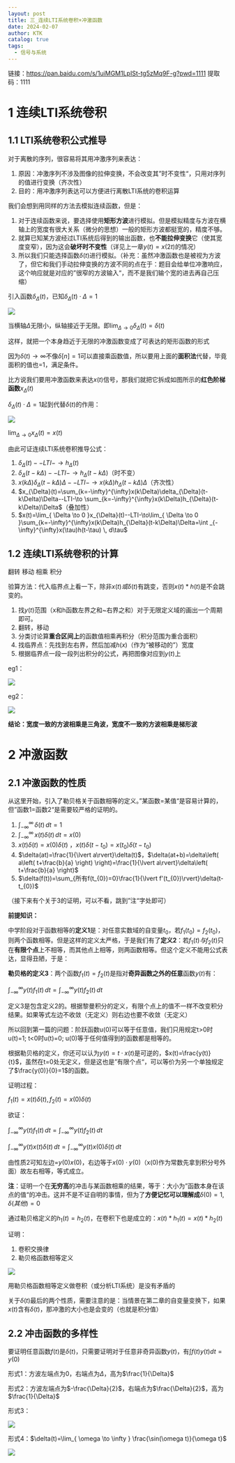 ```yaml
---
layout: post
title: 三_连续LTI系统卷积+冲激函数
date: 2024-02-07
author: KTK
catalog: true
tags:
  - 信号与系统
---
```


链接：https://pan.baidu.com/s/1uiMGM1LpISt-tg5zMq9F-g?pwd=1111 
提取码：1111

# 1 连续LTI系统卷积

## 1.1 LTI系统卷积公式推导

对于离散的序列，很容易将其用冲激序列来表达：

1. 原因：冲激序列不涉及图像的拉伸变换，不会改变其”时不变性“，只用对序列的值进行变换（齐次性）
2. 目的：用冲激序列表达可以方便进行离散LTI系统的卷积运算

我们会想到用同样的方法去模拟连续函数，但是：

1. 对于连续函数来说，要选择使用**矩形方波**进行模拟。但是模拟精度与方波在横轴上的宽度有很大关系（微分的思想）一般的矩形方波都挺宽的，精度不够。
2. 就算已知某方波经过LTI系统后得到的输出函数，也**不能拉伸变换**它（使其宽度变窄），因为这会**破坏时不变性**（详见上一章$y(t)=x(2t)$的情况）
3. 所以我们只能选择函数$\delta(t)$进行模拟。（补充：虽然冲激函数也是被视为方波了，但它和我们手动拉伸变换的方波不同的点在于：题目会给单位冲激响应，这个响应就是对应的”很窄的方波输入“，而不是我们输个宽的进去再自己压缩）

引入函数$\delta_{\Delta}(t)$，已知$\delta_{\Delta}(t)\cdot \Delta=1$

![](/img/冲激.png)

当横轴$\Delta$无限小，纵轴接近于无限。即$\lim_{ \Delta \to 0 }\delta_{\Delta}(t)=\delta(t)$

这样，就把一个本身趋近于无限的冲激函数变成了可表达的矩形函数的形式

因为$\delta(t)\to \infty$不像$\delta[n]=1$可以直接乘函数值，所以要用上面的**面积法**代替，毕竟面积的值也=1，满足条件。

比方说我们要用冲激函数来表达$x(t)$信号，那我们就把它拆成如图所示的**红色阶梯函数**$x_{\Delta}(t)$

$\delta_{\Delta}(t)\cdot \Delta=1$起到代替$\delta(t)$的作用：

![](/img/红色阶梯.png)

$\lim_{ \Delta \to 0 }x_{\Delta}(t)=x(t)$

由此可证连续LTI系统卷积推导公式：

1. $\delta_{\Delta}(t)--LTI-\to h_{\Delta}(t)$
2. $\delta_{\Delta}(t-k\Delta)--LTI-\to h_{\Delta}(t-k\Delta)$（时不变）
3. $x(k\Delta)\delta_{\Delta}(t-k\Delta)\Delta--LTI-\to x(k\Delta)h_{\Delta}(t-k\Delta)\Delta$（齐次性）
4. $x_{\Delta}(t)=\sum_{k=-\infty}^{\infty}x(k\Delta)\delta_{\Delta}(t-k\Delta)\Delta--LTI-\to \sum_{k=-\infty}^{\infty}x(k\Delta)h_{\Delta}(t-k\Delta)\Delta$（叠加性）
5. $x(t)=\lim_{ \Delta \to 0 }x_{\Delta}(t)--LTI-\to\lim_{ \Delta \to 0 }\sum_{k=-\infty}^{\infty}x(k\Delta)h_{\Delta}(t-k\Delta)\Delta=\int _{-\infty}^{\infty}x(\tau)h(t-\tau) \, d\tau$

## 1.2 连续LTI系统卷积的计算

翻转 移动 相乘 积分

验算方法：代入临界点上看一下，除非$x(t)或\delta(t)$有跳变，否则$x(t)*h(t)$是不会跳变的。

1. 找$y(t)$范围（x和h函数左界之和~右界之和）对于无限定义域的画出一个周期即可。
2. 翻转，移动
3. 分类讨论算**重合区间上**的函数值相乘再积分（积分范围为重合面积）
4. 找临界点：先找到左右界，然后加减$h(x)$（作为“被移动的”）宽度
5. 根据临界点一段一段列出积分的公式，再把图像对应到$y(t)$上

eg1：

![](/img/卷积计算1.png)

eg2：

![](/img/卷积计算2.png)

**结论：宽度一致的方波相乘是三角波，宽度不一致的方波相乘是梯形波**

# 2 冲激函数

## 2.1 冲激函数的性质

从这里开始，引入了勒贝格关于函数相等的定义。”某函数=某值“是容易计算的，但”函数1=函数2“是需要较严格的证明的。

1. $\int _{-\infty}^\infty \,\delta(t)\,dt=1$
2. $\int _{-\infty}^\infty \,x(t)\delta(t)\,dt=x(0)$ 
3. $x(t)\delta(t)=x(0)\delta(t)$ ，$x(t)\delta(t-t_{0})=x(t_{0})\delta(t-t_{0})$
4. $\delta(at)=\frac{1}{\lvert a\rvert}\delta(t)$，$\delta(at+b)=\delta\left( a\left( t+\frac{b}{a} \right) \right)=\frac{1}{\lvert a\rvert}\delta\left( t+\frac{b}{a} \right)$
5. $\delta(f(t))=\sum_{所有f(t_{0})=0}\frac{1}{\lvert f'(t_{0})\rvert}\delta(t-t_{0})$

（接下来有个关于3的证明，可以不看，跳到”注“字处即可）

**前提知识：**

中学阶段对于函数相等的**定义1**是：对任意实数域的自变量$t_{0}$，若$f_{1}(t_{0})=f_{2}(t_{0})$，则两个函数相等。但是这样的定义太严格，于是我们有了**定义2**：若$f_{1}(t)与f_{2}(t)$只在**有限个点**上不相等，而其他点上相等，则两函数相等。但这个定义不能用公式表达，显得丑陋，于是：

**勒贝格的定义3**：两个函数$f_{1}(t)=f_{2}(t)$是指对**奇异函数之外的任意**函数$y(t)$有：

$\int_{-\infty}^{\infty}y(t)f_{1}(t)\, dt=\int_{-\infty}^{\infty}y(t)f_{2}(t)\, dt$

定义3是包含定义2的。根据黎曼积分的定义，有限个点上的值不一样不改变积分结果。如果等式左边不收敛（无定义）则右边也要不收敛（无定义）

所以回到第一篇的问题：阶跃函数u(0)可以等于任意值，我们只用规定t>0时u(t)=1; t<0时u(t)=0; u(0)等于任何值得到的函数都是相等的。

根据勒贝格的定义，你还可以认为$y(t)=t\cdot x(t)$是可逆的，$x(t)=\frac{y(t)}{t}$，虽然在t=0处无定义，但是这也是”有限个点“，可以等价为另一个单独规定了$\frac{y(0)}{0}=1$的函数。

证明过程：

$f_{1}(t)=x(t)\delta(t),f_{2}(t)=x(0)\delta(t)$

欲证：

$\int _{-\infty}^{\infty}  y(t)f_{1}(t)\, dt=\int _{-\infty}^{\infty}  y(t)f_{2}(t)\, dt$

$\int _{-\infty}^{\infty}  y(t)x(t)\delta(t)\, dt=\int _{-\infty}^{\infty}  y(t)x(0)\delta(t)\, dt$

由性质2可知左边=$y(0)x(0)$，右边等于$x(0)\cdot y(0)$（x(0)作为常数先拿到积分号外面）故左右相等，等式成立。

**注**：证明一个在**无穷高**的冲击与某函数相乘的结果，等于：大小为”函数本身在该点的值“的冲击。这并不是不证自明的事情，但为了**方便记忆可以理解成**$\delta(0)=1,\delta(其他)=0$



通过勒贝格定义的$h_{1}(t)=h_{2}(t)$，在卷积下也是成立的：$x(t)\ast h_{1}(t)=x(t)\ast h_{2}(t)$

证明：

1. 卷积交换律
2. 勒贝格函数相等定义

![](/img/证明.png)

用勒贝格函数相等定义做卷积（或分析LTI系统）是没有矛盾的

关于$\delta(t)$最后的两个性质，需要注意的是：当情景在第二章的自变量变换下，如果$x(t)$含有$\delta(t)$，那冲激的大小也是会变的（也就是积分值）

## 2.2 冲击函数的多样性

要证明任意函数$f(t)$是$\delta(t)$，只需要证明对于任意非奇异函数$y(t)$，有$\int  f(t)y(t)dt=y(0)$

形式1：方波左端点为0，右端点为$\Delta$，高为$\frac{1}{\Delta}$

形式2：方波左端点为$-\frac{\Delta}{2}$，右端点为$\frac{\Delta}{2}$，高为$\frac{1}{\Delta}$

形式3：

![](/img/冲激函数3.png)

形式4：$\delta(t)=\lim_{ \omega  \to \infty } \frac{\sin(\omega t)}{\omega t}$

![](/img/冲激函数4.png)


